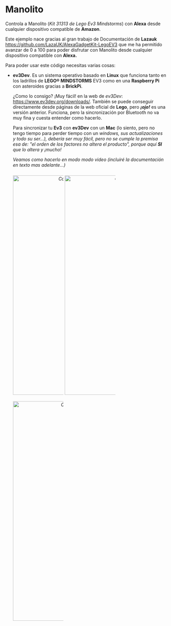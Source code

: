 # Manolito
Controla a Manolito (<i>Kit 31313 de Lego Ev3 Mindstorms</i>) con <b>Alexa</b> desde cualquier dispositivo compatible de <b>Amazon</b>.

Este ejemplo nace gracias al gran trabajo de Documentación de <b>Lazauk</b> https://github.com/LazaUK/AlexaGadgetKit-LegoEV3 que me ha permitido avanzar de 0 a 100 para poder disfrutar con Manolito desde cualquier dispositivo compatible con <b>Alexa.</b>

Para poder usar este código necesitas varias cosas:

- <b>ev3Dev</b>. Es un sistema operativo basado en <b>Linux</b> que funciona tanto en los ladrillos de <b>LEGO® MINDSTORMS</b> EV3 como en una <b>Raspberry Pi</b> con asteroides gracias a <b>BrickPi</b>. 

    ¿Como lo consigo? ¡Muy fácil! en la web de <i>ev3Dev</i>: https://www.ev3dev.org/downloads/. También se puede conseguir directamente desde páginas de la web oficial de <b>Lego</b>, pero <b><i>¡ojo!</i></b> es una versión anterior. Funciona, pero la sincronización por Bluetooth no va muy fina y cuesta entender como hacerlo.
    
    Para sincronizar tu <b>Ev3</b> con <b>ev3Dev</b> con un <b>Mac</b> (lo siento, pero no tengo tiempo para perder tiempo con un <i>windows<i/>, sus actualizaciones y todo su ser...), debería ser muy fácil, pero no se cumple la premisa esa de: "el orden de los factores no altera el producto", porque aquí <b>SI</b> que lo altera y ¡mucho!
    
    Veamos como hacerlo en modo modo video (incluiré la documentación en texto mas adelante...) 
    
    <div style="width: 33%; display: inline-block; margin: 10px auto; text-align: center;"><a href="https://youtu.be/SSxdLdfKS5E" target="_blank" >
        <img border="0" alt="Como implementar EV3DEV en tu ladrillo de Lego EV3 Mindstorms (1ª parte: Descarga EV3DEV + MicroSD)" src="http://www.ytopic.es/ev3/videoev3devimagen1.jpg" width="980" height="685">
    </a>
    </div>
    <div style="width: 33%; display: inline-block; margin: 10px auto; text-align: center;">
    <a href="https://youtu.be/h6alAdD6sWc" target="_blank">
        <img border="0" alt="Como implementar EV3DEV en tu ladrillo de Lego EV3 Mindstorms (2ª parte: Sincronización Bluetooth)" src="http://www.ytopic.es/ev3/videoev3devimagen2.jpg" width="980" height="685">
    </a>
    </div>
   <div style="width: 33%; display: inline-block; margin: 10px auto; text-align: center;">
    <a href="https://youtu.be/2zy9iwp4Kgs" target="_blank">
        <img border="0" alt="Como implementar EV3DEV en tu brick de Lego EV3 (3ª parte: Controla ev3DEV con Visual Studio Code)" src="http://www.ytopic.es/ev3/videoev3devimagen3.jpg" width="980" height="685">
    </a>    
    </div>
